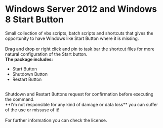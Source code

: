 # Windows Server 2012 and Windows 8 Start Button

Small collection of vbs scripts, batch scripts and shortcuts that gives the opportunity to have Windows like Start Button where it is missing.<br /><br />
Drag and drop or right click and pin to task bar the shortcut files for more natural configuration of the Start button.<br />
**The package includes:** <br />
+ Start Button<br />
+ Shutdown Button<br />
+ Restart Button<br />
<br />
Shutdown and Restart Buttons request for confirmation before executing the command.<br />
**I'm not responsible for any kind of damage or data loss** you can suffer of the use or missuse of
it!<br />
<br />
For further information you can check the license.
